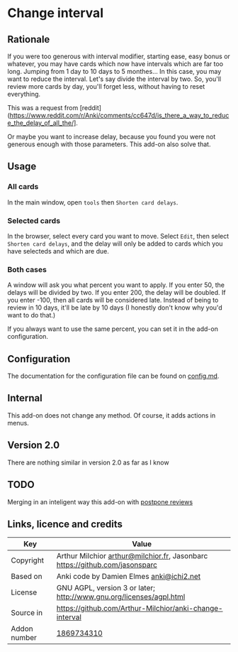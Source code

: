 # Change interval
## Rationale
If you were too generous with interval modifier, starting ease, easy bonus or whatever, you may have cards which now have intervals which are far too long. Jumping from 1 day to 10 days to 5 monthes... In this case, you may want to reduce the interval. Let's say divide the interval by two. So, you'll review more cards by day, you'll forget less, without having to reset everything.

This was a request from [reddit](https://www.reddit.com/r/Anki/comments/cc647d/is_there_a_way_to_reduce_the_delay_of_all_the/].

Or maybe you want to increase delay, because you found you were not generous enough with those parameters. This add-on also solve that.

## Usage
### All cards
In the main window, open ```tools``` then ```Shorten card delays```.

### Selected cards
In the browser, select every card you want to move. Select ```Edit```,
then select ```Shorten card delays```, and the delay will only be
added to cards which you have selecteds and which are due.

### Both cases
A window will ask you what percent you want to apply. If you enter 50, the delays will be divided by two. If you enter 200, the delay will be doubled. If you enter -100, then all cards will be considered late. Instead of being to review in 10 days, it'll be late by 10 days (I honestly don't know why you'd want to do that.)

If you always want to use the same percent, you can set it in the add-on configuration.

## Configuration
The documentation for the configuration file can be found on
[config.md](https://github.com/Arthur-Milchior/Anki-postpone-reviews/config.md).


## Internal
This add-on does not change any method. Of course, it adds actions in
menus.

## Version 2.0
There are nothing similar in version 2.0 as far as I know

## TODO
Merging in an inteligent way this add-on with [postpone reviews](https://ankiweb.net/shared/info/1152543397)

## Links, licence and credits

Key         |Value
------------|-------------------------------------------------------------------
Copyright   | Arthur Milchior <arthur@milchior.fr>, Jasonbarc https://github.com/jasonsparc
Based on    | Anki code by Damien Elmes <anki@ichi2.net>
License     | GNU AGPL, version 3 or later; http://www.gnu.org/licenses/agpl.html
Source in   | https://github.com/Arthur-Milchior/anki-change-interval
Addon number| [1869734310](https://ankiweb.net/shared/info/1869734310)
